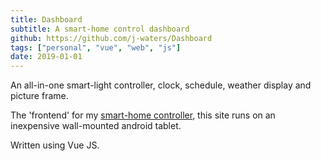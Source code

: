 ```yaml
---
title: Dashboard
subtitle: A smart-home control dashboard
github: https://github.com/j-waters/Dashboard
tags: ["personal", "vue", "web", "js"]
date: 2019-01-01
---
```


An all-in-one smart-light controller, clock, schedule, weather display and picture frame.

The 'frontend' for my <a href='https://github.com/j-waters/Home-Manager'>smart-home controller</a>, this site runs on an inexpensive wall-mounted android tablet.

Written using Vue JS.
